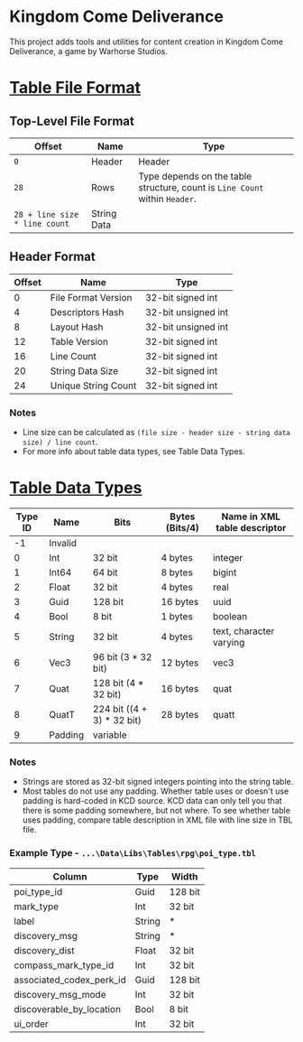 # Kingdom Come Deliverance
This project adds tools and utilities for content creation in Kingdom Come Deliverance, a game by Warhorse Studios.

# [Table File Format](https://wiki.nexusmods.com/index.php/TBL_File_Format_in_KCD)

## Top-Level File Format
| Offset                        | Name        | Type                                                                         |
|-------------------------------|-------------|------------------------------------------------------------------------------|
| `0`                           | Header      | Header                                                                       |
| `28`                          | Rows        | Type depends on the table structure, count is  `Line Count` within `Header`. |
| `28 + line size * line count` | String Data |                                                                              |

## Header Format
| Offset | Name                | Type                |
|--------|---------------------|---------------------|
| 0      | File Format Version | 32-bit signed int   |
| 4      | Descriptors Hash    | 32-bit unsigned int |
| 8      | Layout Hash         | 32-bit unsigned int |
| 12     | Table Version       | 32-bit signed int   |
| 16     | Line Count          | 32-bit signed int   |
| 20     | String Data Size    | 32-bit signed int   |
| 24     | Unique String Count | 32-bit signed int   |

### Notes ###
* Line size can be calculated as `(file size - header size - string data size) / line count`.
* For more info about table data types, see Table Data Types.

# [Table Data Types](https://wiki.nexusmods.com/index.php/Table_Data_Types_in_KCD)
| Type ID | Name    | Bits                       | Bytes (Bits/4) | Name in XML table descriptor |
|---------|---------|----------------------------|----------------|------------------------------|
| -1      | Invalid |                            |                |                              |
| 0       | Int     | 32 bit                     | 4 bytes        | integer                      |
| 1       | Int64   | 64 bit                     | 8 bytes        | bigint                       |
| 2       | Float   | 32 bit                     | 4 bytes        | real                         |
| 3       | Guid    | 128 bit                    | 16 bytes       | uuid                         |
| 4       | Bool    | 8 bit                      | 1 bytes        | boolean                      |
| 5       | String  | 32 bit                     | 4 bytes        | text, character varying      |
| 6       | Vec3    | 96 bit (3 * 32 bit)        | 12 bytes       | vec3                         |
| 7       | Quat    | 128 bit (4 * 32 bit)       | 16 bytes       | quat                         |
| 8       | QuatT   | 224 bit ((4 + 3) * 32 bit) | 28 bytes       | quatt                        |
| 9       | Padding | variable                   |                |                              |

### Notes ###
* Strings are stored as 32-bit signed integers pointing into the string table.
* Most tables do not use any padding. Whether table uses or doesn't use padding is hard-coded in KCD source. KCD data can only tell you that there is some padding somewhere, but not where. To see whether table uses padding, compare table description in XML file with line size in TBL file.

### Example Type - `...\Data\Libs\Tables\rpg\poi_type.tbl` ###
| Column                   | Type   | Width   |
|--------------------------|--------|---------|
| poi_type_id              | Guid   | 128 bit |
| mark_type                | Int    | 32 bit  |
| label                    | String | *       |
| discovery_msg            | String | *       |
| discovery_dist           | Float  | 32 bit  |
| compass_mark_type_id     | Int    | 32 bit  |
| associated_codex_perk_id | Guid   | 128 bit |
| discovery_msg_mode       | Int    | 32 bit  |
| discoverable_by_location | Bool   | 8 bit   |
| ui_order                 | Int    | 32 bit  |

